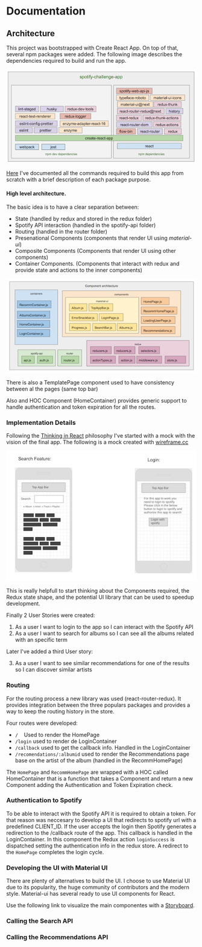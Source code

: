 

# Documentation



## Architecture

This project was bootstrapped with Create React App. On top of that, several npm packages were added. The following image describes the dependencies required to build and run the app. 

![npm dependencies](npmdep.png)

[Here](NPM_DEPENDENCIES.md) I've documented all the commands required to build this app from scratch with a brief description of each package purpose.

#### High level architecture.

The basic idea is to have a clear separation between:

- State (handled by redux and stored in the redux folder) 
- Spotify API interaction (handled in the spotify-api folder)
- Routing (handled in the router folder)
- Presenational Components (components that render UI using *material-ui*)
- Composite Components (Components that render UI using other components)
- Container Components. (Components that interact with redux and provide state and actions to the inner components)
 
![Component Architecture](comparch.png)

There is also a TemplatePage component used to have consistency between
al the pages (same top bar)

Also and HOC Component (HomeContainer) provides generic support to handle authentication and token expiration for all the routes.


### Implementation Details

Following the [Thinking in React](https://reactjs.org/docs/thinking-in-react.html)  philosophy I've started with a mock with the vision of the final app. The following is a mock created with [wireframe.cc](https://wireframe.cc/pro/pp/c5cfe313a125568)

![Mock](mockup.png)

This is really helpfull to start thinking about the Components required, the Redux state shape, and the potential UI library that can be used to speedup development.

Finally 2 User Stories were created:

1. As a user I want to login to the app so I can interact with the Spotify API
2. As a user I want to search for albums so I can see all the albums related with an specific term

Later I've added a third User story:

3. As a user I want to see similar recommendations for one of the results so I can discover similar artists


### Routing

For the routing process a new library was used (react-router-redux). It provides integration between the three populars packages and provides a way to keep the routing history in the store.

 Four routes were developed:

- `/`&nbsp;&nbsp;&nbsp;    Used to render the HomePage 
- `/login`   used to render de LoginContainer 
- `/callback`   used to get the callback info. Handled in the LoginContainer
- `/recomendations/:albumid` used to render the Recommendations page base on the artist of the album (handled in the RecommHomePage)
 
The `HomePage` and `RecommHomePage` are wrapped with a HOC called HomeContainer that is a function that takes a Component and return a new Component adding the Authentication and Token Expiration check.



### Authentication to Spotify

To be able to interact with the Spotify API it is required to obtain a token. For that reason was neccesary to develop a UI that redirects to spotify url with a predefined CLIENT_ID.  If the user accepts the login then Spotify generates a redirection to the /callback route of the app.  This callback is handled in the LoginContainer. In this component the Redux action `loginSuccess` is dispatched setting the authentication info in the redux store.  A redirect to the `HomePage` completes the login cycle.

### Developing the UI with Material UI

There are plenty of alternatives to build the UI. I choose to use Material UI due to its popularity, the huge community of contributors and the modern style. 
Material-ui has several  ready to use UI components for React.

Use the following link to visualize the main componentes with a [Storyboard](https://papesce.github.io/storybook/).


### Calling the Search API


### Calling the Recommendations API


